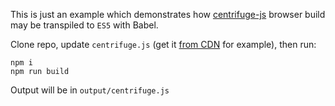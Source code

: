 This is just an example which demonstrates how [centrifuge-js](https://github.com/centrifugal/centrifuge-js) browser build may be transpiled to `ES5` with Babel.

Clone repo, update `centrifuge.js` (get it [from CDN](https://cdnjs.com/libraries/centrifuge) for example), then run:

```
npm i
npm run build
```

Output will be in `output/centrifuge.js`
